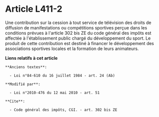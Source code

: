 # Article L411-2

Une contribution sur la cession à tout service de télévision des droits de diffusion de manifestations ou compétitions
sportives perçue dans les conditions prévues à l'article 302 bis ZE du code général des impôts est affectée à l'établissement
public chargé du développement du sport. Le produit de cette contribution est destiné à financer le développement des
associations sportives locales et la formation de leurs animateurs.

**Liens relatifs à cet article**

	**Anciens textes**:

	  - Loi n°84-610 du 16 juillet 1984 - art. 24 (Ab)

	**Modifié par**:

	  - Loi n°2010-476 du 12 mai 2010 - art. 51

	**Cite**:

	  - Code général des impôts, CGI. - art. 302 bis ZE
